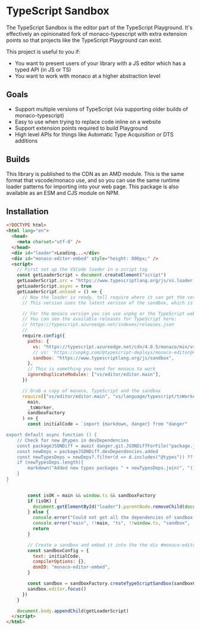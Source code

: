 # TypeScript Sandbox

The TypeScript Sandbox is the editor part of the TypeScript Playground. It's effectively an opinionated fork of
monaco-typescript with extra extension points so that projects like the TypeScript Playground can exist.

This project is useful to you if:

- You want to present users of your library with a JS editor which has a typed API (in JS or TS)
- You want to work with monaco at a higher abstraction level

## Goals

- Support multiple versions of TypeScript (via supporting older builds of monaco-typescript)
- Easy to use when trying to replace code inline on a website
- Support extension points required to build Playground
- High level APIs for things like Automatic Type Acquisition or DTS additions

## Builds

This library is published to the CDN as an AMD module. This is the same format that vscode/monaco use, and so you can use
the same runtime loader patterns for importing into your web page. This package is also available as an ESM and CJS module on NPM.

## Installation

```html
<!DOCTYPE html>
<html lang="en">
  <head>
    <meta charset="utf-8" />
  </head>
  <div id="loader">Loading...</div>
  <div id="monaco-editor-embed" style="height: 800px;" />
  <script>
    // First set up the VSCode loader in a script tag
    const getLoaderScript = document.createElement("script")
    getLoaderScript.src = "https://www.typescriptlang.org/js/vs.loader.js"
    getLoaderScript.async = true
    getLoaderScript.onload = () => {
      // Now the loader is ready, tell require where it can get the version of monaco, and the sandbox
      // This version uses the latest version of the sandbox, which is used on the TypeScript website

      // For the monaco version you can use unpkg or the TypeScript web infra CDN
      // You can see the available releases for TypeScript here:
      // https://typescript.azureedge.net/indexes/releases.json
      //
      require.config({
        paths: {
          vs: "https://typescript.azureedge.net/cdn/4.0.5/monaco/min/vs",
          // vs: 'https://unpkg.com/@typescript-deploys/monaco-editor@4.0.5/min/vs',
          sandbox: "https://www.typescriptlang.org/js/sandbox",
        },
        // This is something you need for monaco to work
        ignoreDuplicateModules: ["vs/editor/editor.main"],
      })

      // Grab a copy of monaco, TypeScript and the sandbox
      require(["vs/editor/editor.main", "vs/language/typescript/tsWorker", "sandbox/index"], (
        main,
        _tsWorker,
        sandboxFactory
      ) => {
        const initialCode = `import {markdown, danger} from "danger"

export default async function () {
    // Check for new @types in devDependencies
    const packageJSONDiff = await danger.git.JSONDiffForFile("package.json")
    const newDeps = packageJSONDiff.devDependencies.added
    const newTypesDeps = newDeps?.filter(d => d.includes("@types")) ?? []
    if (newTypesDeps.length){
        markdown("Added new types packages " + newTypesDeps.join(", "))
    }
}
`

        const isOK = main && window.ts && sandboxFactory
        if (isOK) {
          document.getElementById("loader").parentNode.removeChild(document.getElementById("loader"))
        } else {
          console.error("Could not get all the dependencies of sandbox set up!")
          console.error("main", !!main, "ts", !!window.ts, "sandbox", !!sandbox)
          return
        }

        // Create a sandbox and embed it into the the div #monaco-editor-embed
        const sandboxConfig = {
          text: initialCode,
          compilerOptions: {},
          domID: "monaco-editor-embed",
        }

        const sandbox = sandboxFactory.createTypeScriptSandbox(sandboxConfig, main, window.ts)
        sandbox.editor.focus()
      })
    }

    document.body.appendChild(getLoaderScript)
  </script>
</html>
```
